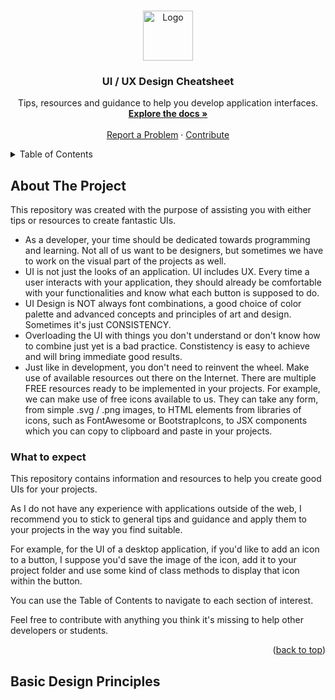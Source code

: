 <a name="readme-top"></a>

<!-- PROJECT LOGO -->
<br />
<div align="center">
  <a href="#">
    <img src="#" alt="Logo" width="80" height="80">
  </a>

  <h3 align="center">UI / UX Design Cheatsheet</h3>

  <p align="center">
    Tips, resources and guidance to help you develop application interfaces.
    <br />
    <a href="https://github.com/muresan-gabriel/ui-ux-design-cheatsheet"><strong>Explore the docs »</strong></a>
    <br />
    <br />
    <a href="https://github.com/muresan-gabriel/ui-ux-design-cheatsheet">Report a Problem</a>
    ·
    <a href="https://github.com/muresan-gabriel/ui-ux-design-cheatsheet">Contribute</a>
  </p>
</div>



<!-- TABLE OF CONTENTS -->
<details>
  <summary>Table of Contents</summary>
  <ol>
    <li>
      <a href="#about-the-project">About The Project</a>
    </li>
    <li>
      <a href="#about-the-project">Basic Design Principles</a>
    </li>
  </ol>
</details>

<!-- ABOUT THE PROJECT -->
## About The Project

This repository was created with the purpose of assisting you with either tips or resources to create fantastic UIs.

* As a developer, your time should be dedicated towards programming and learning. Not all of us want to be designers, but sometimes we have to work on the visual part of the projects as well.
* UI is not just the looks of an application. UI includes UX. Every time a user interacts with your application, they should already be comfortable with your functionalities and know what each button is supposed to do.
* UI Design is NOT always font combinations, a good choice of color palette and advanced concepts and principles of art and design. Sometimes it's just CONSISTENCY.
* Overloading the UI with things you don't understand or don't know how to combine just yet is a bad practice. Constistency is easy to achieve and will bring immediate good results.
* Just like in development, you don't need to reinvent the wheel. Make use of available resources out there on the Internet. There are multiple FREE resources ready to be implemented in your projects. For example, we can make use of free icons available to us. They can take any form, from simple .svg / .png images, to HTML <i></i> elements from libraries of icons, such as FontAwesome or BootstrapIcons, to JSX components which you can copy to clipboard and paste in your projects.

### What to expect

This repository contains information and resources to help you create good UIs for your projects. 

As I do not have any experience with applications outside of the web, I recommend you to stick to general tips and guidance and apply them to your projects in the way you find suitable. 

For example, for the UI of a desktop application, if you'd like to add an icon to a button, I suppose you'd save the image of the icon, add it to your project folder and use some kind of class methods to display that icon within the button.

You can use the Table of Contents to navigate to each section of interest.

Feel free to contribute with anything you think it's missing to help other developers or students.

<p align="right">(<a href="#readme-top">back to top</a>)</p>

<!-- BASIC DESIGN PRINCIPLES -->
## Basic Design Principles
